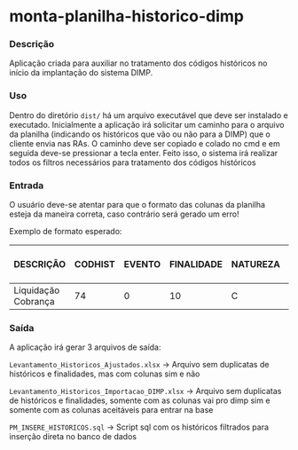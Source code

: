 # monta-planilha-historico-dimp


### Descrição
Aplicação criada para auxiliar no tratamento dos códigos históricos no início da implantação do sistema DIMP.

### Uso
Dentro do diretório `dist/` há um arquivo executável que deve ser instalado e executado. Inicialmente a aplicação irá solicitar um caminho para o arquivo da planilha (indicando os históricos que vão ou não para a DIMP) 
que o cliente envia nas RAs.
O caminho deve ser copiado e colado no cmd e em seguida deve-se pressionar a tecla enter. Feito isso, o sistema irá realizar todos os filtros necessários para tratamento dos códigos históricos

### Entrada
O usuário deve-se atentar para que o formato das colunas da planilha esteja da maneira correta, caso contrário será gerado um erro!

Exemplo de formato esperado:

| DESCRIÇÃO | CODHIST | EVENTO | FINALIDADE | NATUREZA | NATUREZA_DIMP | VAI PRO DIMP? |
| --------- | ------- | ------ | ---------- | -------- | ------------- | ------------- |
| Liquidação Cobrança   | 74 | 0 | 10 | C | 4 | S |

### Saída
A aplicação irá gerar 3 arquivos de saída:

`Levantamento_Historicos_Ajustados.xlsx` → Arquivo sem duplicatas de históricos e finalidades, mas com colunas sim e não

`Levantamento_Historicos_Importacao_DIMP.xlsx` → Arquivo sem duplicatas de históricos e finalidades, somente com as colunas vai pro dimp sim e somente com as colunas aceitáveis para entrar na base

`PM_INSERE_HISTORICOS.sql` → Script sql com os históricos filtrados para inserção direta no banco de dados
 

